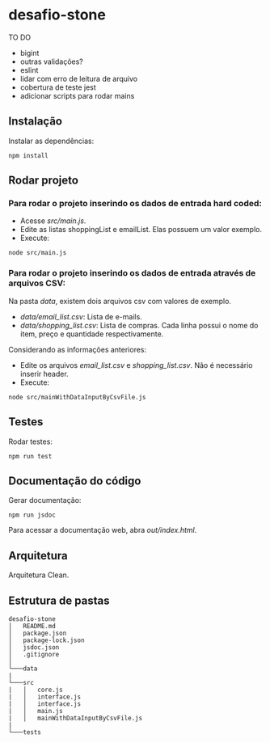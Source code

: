 # desafio-stone

TO DO

- bigint
- outras validações?
- eslint
- lidar com erro de leitura de arquivo
- cobertura de teste jest
- adicionar scripts para rodar mains

## Instalação

Instalar as dependências:
```
npm install
```

## Rodar projeto

### Para rodar o projeto inserindo os dados de entrada hard coded:
- Acesse _src/main.js_.
- Edite as listas shoppingList e emailList. Elas possuem um valor exemplo.
- Execute: 

```
node src/main.js
```

### Para rodar o projeto inserindo os dados de entrada através de arquivos CSV:

Na pasta _data_, existem dois arquivos csv com valores de exemplo.

- _data/email_list.csv_: Lista de e-mails.
- _data/shopping_list.csv_: Lista de compras. Cada linha possui o nome do item, preço e quantidade respectivamente.

Considerando as informações anteriores:

- Edite os arquivos _email_list.csv_ e _shopping_list.csv_. Não é necessário inserir header.
- Execute:

```
node src/mainWithDataInputByCsvFile.js
```

## Testes

Rodar testes:
```
npm run test
```

## Documentação do código

Gerar documentação:
```
npm run jsdoc
```
Para acessar a documentação web, abra _out/index.html_.

## Arquitetura

Arquitetura Clean.

## Estrutura de pastas

```
desafio-stone
│   README.md
│   package.json    
│   package-lock.json    
│   jsdoc.json    
│   .gitignore    
│
└───data
|
└───src
|   │   core.js
|   │   interface.js
|   │   interface.js
|   │   main.js
|   │   mainWithDataInputByCsvFile.js
|
└───tests
```
